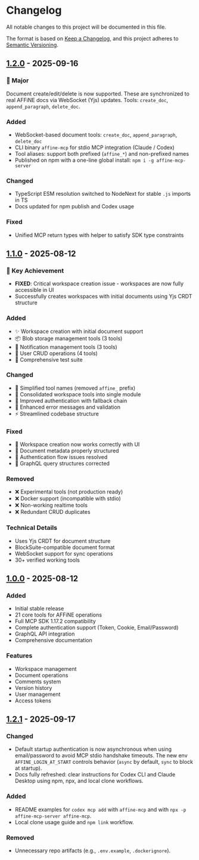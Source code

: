 # Changelog

All notable changes to this project will be documented in this file.

The format is based on [Keep a Changelog](https://keepachangelog.com/en/1.0.0/),
and this project adheres to [Semantic Versioning](https://semver.org/spec/v2.0.0.html).

## [1.2.0] - 2025-09-16

### 🚀 Major
Document create/edit/delete is now supported. These are synchronized to real AFFiNE docs via WebSocket (Yjs) updates. Tools: `create_doc`, `append_paragraph`, `delete_doc`.

### Added
- WebSocket-based document tools: `create_doc`, `append_paragraph`, `delete_doc`
- CLI binary `affine-mcp` for stdio MCP integration (Claude / Codex)
- Tool aliases: support both prefixed (`affine_*`) and non-prefixed names
- Published on npm with a one-line global install: `npm i -g affine-mcp-server`

### Changed
- TypeScript ESM resolution switched to NodeNext for stable `.js` imports in TS
- Docs updated for npm publish and Codex usage

### Fixed
- Unified MCP return types with helper to satisfy SDK type constraints

## [1.1.0] - 2025-08-12

### 🎯 Key Achievement
- **FIXED**: Critical workspace creation issue - workspaces are now fully accessible in UI
- Successfully creates workspaces with initial documents using Yjs CRDT structure

### Added
- ✨ Workspace creation with initial document support
- 📦 Blob storage management tools (3 tools)
- 🔔 Notification management tools (3 tools)
- 👤 User CRUD operations (4 tools)
- 🧪 Comprehensive test suite

### Changed
- 🎯 Simplified tool names (removed `affine_` prefix)
- 📁 Consolidated workspace tools into single module
- 🔧 Improved authentication with fallback chain
- 📝 Enhanced error messages and validation
- ⚡ Streamlined codebase structure

### Fixed
- 🐛 Workspace creation now works correctly with UI
- 🐛 Document metadata properly structured
- 🐛 Authentication flow issues resolved
- 🐛 GraphQL query structures corrected

### Removed
- ❌ Experimental tools (not production ready)
- ❌ Docker support (incompatible with stdio)
- ❌ Non-working realtime tools
- ❌ Redundant CRUD duplicates

### Technical Details
- Uses Yjs CRDT for document structure
- BlockSuite-compatible document format
- WebSocket support for sync operations
- 30+ verified working tools

## [1.0.0] - 2025-08-12

### Added
- Initial stable release
- 21 core tools for AFFiNE operations
- Full MCP SDK 1.17.2 compatibility
- Complete authentication support (Token, Cookie, Email/Password)
- GraphQL API integration
- Comprehensive documentation

### Features
- Workspace management
- Document operations
- Comments system
- Version history
- User management
- Access tokens

[1.2.0]: https://github.com/dawncr0w/affine-mcp-server/releases/tag/v1.2.0
[1.1.0]: https://github.com/dawncr0w/affine-mcp-server/releases/tag/v1.1.0
[1.0.0]: https://github.com/dawncr0w/affine-mcp-server/releases/tag/v1.0.0
 
## [1.2.1] - 2025-09-17

### Changed
- Default startup authentication is now asynchronous when using email/password to avoid MCP stdio handshake timeouts. The new env `AFFINE_LOGIN_AT_START` controls behavior (`async` by default, `sync` to block at startup).
- Docs fully refreshed: clear instructions for Codex CLI and Claude Desktop using npm, npx, and local clone workflows.

### Added
- README examples for `codex mcp add` with `affine-mcp` and with `npx -p affine-mcp-server affine-mcp`.
- Local clone usage guide and `npm link` workflow.

### Removed
- Unnecessary repo artifacts (e.g., `.env.example`, `.dockerignore`).

[1.2.1]: https://github.com/dawncr0w/affine-mcp-server/releases/tag/v1.2.1
